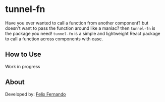 # tunnel-fn

Have you ever wanted to call a function from another component? but doesn't want to pass the function around like a maniac? then `tunnel-fn` is the package you need! `tunnel-fn` is a simple and lightweight React package to call a function across components with ease.

## How to Use

Work in progress

## About

Developed by: [Felix Fernando](https://github.com/FelixFern)
